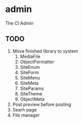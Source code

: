 # admin
The CI Admin

## TODO

1. Move finished library to system
    1. MediaFile
    2. ObjectFormatter
    3. SiteEnum
    4. SiteForm
    5. SiteMenu
    6. SiteMeta
    7. SiteParams
    8. SiteTheme
    9. ObjectMeta
2. Post preview before posting
3. Searh page
4. File manager